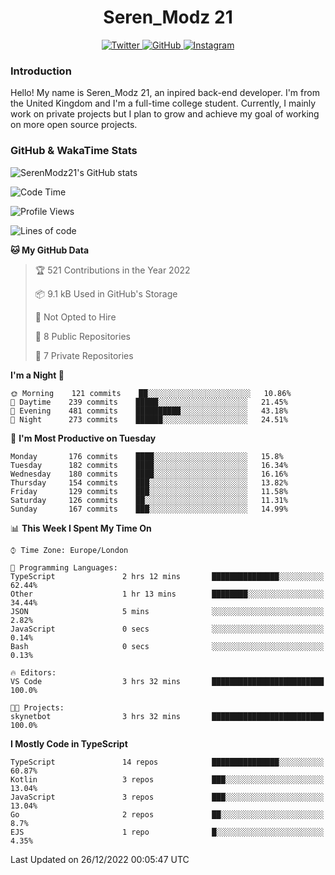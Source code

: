 <div align="center">
  <h1>Seren_Modz 21</h1>
  <a href="https://twitter.com/SerenModz21">
    <img alt="Twitter" src="https://img.shields.io/badge/twitter%20-%231DA1F2.svg?&style=for-the-badge&logo=Twitter&logoColor=white">
  </a>
  <a href="https://github.com/SerenModz21">
    <img alt="GitHub" src="https://img.shields.io/badge/github%20-%23121011.svg?&style=for-the-badge&logo=github&logoColor=white">
  </a>
  <a href="https://www.instagram.com/serenmodz21">
    <img alt="Instagram" src="https://img.shields.io/badge/instagram%20-%23E4405F.svg?&style=for-the-badge&logo=Instagram&logoColor=white">
  </a>
</div>

### Introduction

Hello! My name is Seren_Modz 21, an inpired back-end developer. I'm from the United Kingdom and I'm a full-time college student. Currently, I mainly work on private projects but I plan to grow and achieve my goal of working on more open source projects. 

### GitHub & WakaTime Stats

![SerenModz21's GitHub stats](https://github-readme-stats.vercel.app/api?username=SerenModz21&show_icons=true&theme=dark)

<!--START_SECTION:waka-->
![Code Time](http://img.shields.io/badge/Code%20Time-1%2C616%20hrs%204%20mins-blue)

![Profile Views](http://img.shields.io/badge/Profile%20Views-118-blue)

![Lines of code](https://img.shields.io/badge/From%20Hello%20World%20I%27ve%20Written-8%20Thousand%20lines%20of%20code-blue)

**🐱 My GitHub Data** 

> 🏆 521 Contributions in the Year 2022
 > 
> 📦 9.1 kB Used in GitHub's Storage 
 > 
> 🚫 Not Opted to Hire
 > 
> 📜 8 Public Repositories 
 > 
> 🔑 7 Private Repositories  
 > 
**I'm a Night 🦉** 

```text
🌞 Morning    121 commits    ██░░░░░░░░░░░░░░░░░░░░░░░   10.86% 
🌆 Daytime    239 commits    █████░░░░░░░░░░░░░░░░░░░░   21.45% 
🌃 Evening    481 commits    ██████████░░░░░░░░░░░░░░░   43.18% 
🌙 Night      273 commits    ██████░░░░░░░░░░░░░░░░░░░   24.51%

```
📅 **I'm Most Productive on Tuesday** 

```text
Monday       176 commits    ████░░░░░░░░░░░░░░░░░░░░░   15.8% 
Tuesday      182 commits    ████░░░░░░░░░░░░░░░░░░░░░   16.34% 
Wednesday    180 commits    ████░░░░░░░░░░░░░░░░░░░░░   16.16% 
Thursday     154 commits    ███░░░░░░░░░░░░░░░░░░░░░░   13.82% 
Friday       129 commits    ███░░░░░░░░░░░░░░░░░░░░░░   11.58% 
Saturday     126 commits    ██░░░░░░░░░░░░░░░░░░░░░░░   11.31% 
Sunday       167 commits    ███░░░░░░░░░░░░░░░░░░░░░░   14.99%

```


📊 **This Week I Spent My Time On** 

```text
⌚︎ Time Zone: Europe/London

💬 Programming Languages: 
TypeScript               2 hrs 12 mins       ███████████████░░░░░░░░░░   62.44% 
Other                    1 hr 13 mins        ████████░░░░░░░░░░░░░░░░░   34.44% 
JSON                     5 mins              ░░░░░░░░░░░░░░░░░░░░░░░░░   2.82% 
JavaScript               0 secs              ░░░░░░░░░░░░░░░░░░░░░░░░░   0.14% 
Bash                     0 secs              ░░░░░░░░░░░░░░░░░░░░░░░░░   0.13%

🔥 Editors: 
VS Code                  3 hrs 32 mins       █████████████████████████   100.0%

🐱‍💻 Projects: 
skynetbot                3 hrs 32 mins       █████████████████████████   100.0%

```

**I Mostly Code in TypeScript** 

```text
TypeScript               14 repos            ███████████████░░░░░░░░░░   60.87% 
Kotlin                   3 repos             ███░░░░░░░░░░░░░░░░░░░░░░   13.04% 
JavaScript               3 repos             ███░░░░░░░░░░░░░░░░░░░░░░   13.04% 
Go                       2 repos             ██░░░░░░░░░░░░░░░░░░░░░░░   8.7% 
EJS                      1 repo              █░░░░░░░░░░░░░░░░░░░░░░░░   4.35%

```



 Last Updated on 26/12/2022 00:05:47 UTC
<!--END_SECTION:waka-->
